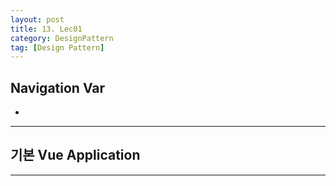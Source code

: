 ```yaml
---
layout: post
title: 13. Lec01
category: DesignPattern
tag: [Design Pattern]
---
```


## Navigation Var

- **[]()**

---

## 기본 Vue Application

---
